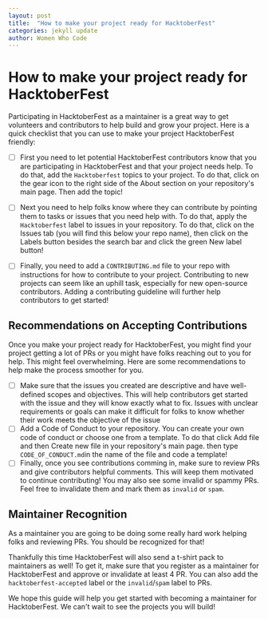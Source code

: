 ```yaml
---
layout: post
title:  "How to make your project ready for HacktoberFest"
categories: jekyll update
author: Women Who Code
---
```


# How to make your project ready for HacktoberFest

Participating in HacktoberFest as a maintainer is a great way to get volunteers and contributors to help build and grow your project. Here is a quick checklist that you can use to make your project HacktoberFest friendly:

- [ ] First you need to let potential HacktoberFest contributors know that you are participating in HacktoberFest and that your project needs help. To do that, add the `Hacktoberfest` topics to your project. To do that, click on the gear icon to the right side of the About section on your repository's main page. Then add the topic!
- [ ] Next you need to help folks know where they can contribute by pointing them to tasks or issues that you need help with. To do that, apply the `Hacktoberfest` label to issues in your repository. To do that, click on the Issues tab (you will find this below your repo name), then click on the Labels button besides the search bar and click the green New label button!
- [ ] Finally, you need to add a `CONTRIBUTING.md` file to your repo with instructions for how to contribute to your project. Contributing to new projects can seem like an uphill task, especially for new open-source contributors. Adding a contributing guideline will further help contributors to get started!



## Recommendations on Accepting Contributions

Once you make your project ready for HacktoberFest, you might find your project getting a lot of PRs or you might have folks reaching out to you for help. This might feel overwhelming. Here are some recommendations to help make the process smoother for you.

- [ ] Make sure that the issues you created are descriptive and have well-defined scopes and objectives. This will help contributors get started with the issue and they will know exactly what to fix. Issues with unclear requirements or goals can make it difficult for folks to know whether their work meets the objective of the issue
- [ ] Add a Code of Conduct to your repository. You can create your own code of conduct or choose one from a template. To do that click Add file and then Create new file in your repository's main page. then type `CODE_OF_CONDUCT.md`in the name of the file and code a template!
- [ ] Finally, once you see contributions comming in, make sure to review PRs and give contributors helpful comments. This will keep them motivated to continue contributing! You may also see some invalid or spammy PRs. Feel free to invalidate them and mark them as `invalid` or `spam`.

## Maintainer Recognition

As a maintainer you are going to be doing some really hard work helping folks and reviewing PRs. You should be recognized for that!

Thankfully this time HacktoberFest will also send a t-shirt pack to maintainers as well! To get it, make sure that you register as a maintainer for HacktoberFest and approve or invalidate at least 4 PR. You can also add the `hacktoberfest-accepted` label or the `invalid`/`spam` label to PRs.



We hope this guide will help you get started with becoming a maintainer for HacktoberFest. We can't wait to see the projects you will build!
